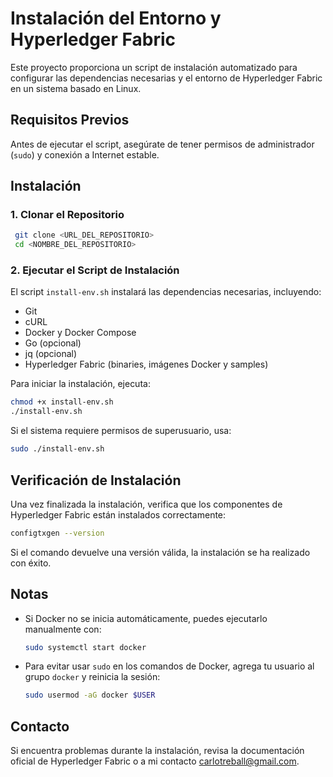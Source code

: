 # Instalación del Entorno y Hyperledger Fabric

Este proyecto proporciona un script de instalación automatizado para configurar las dependencias necesarias y el entorno de Hyperledger Fabric en un sistema basado en Linux.

## Requisitos Previos

Antes de ejecutar el script, asegúrate de tener permisos de administrador (`sudo`) y conexión a Internet estable.

## Instalación

### 1. Clonar el Repositorio
```bash
 git clone <URL_DEL_REPOSITORIO>
 cd <NOMBRE_DEL_REPOSITORIO>
```

### 2. Ejecutar el Script de Instalación
El script `install-env.sh` instalará las dependencias necesarias, incluyendo:

- Git
- cURL
- Docker y Docker Compose
- Go (opcional)
- jq (opcional)
- Hyperledger Fabric (binaries, imágenes Docker y samples)

Para iniciar la instalación, ejecuta:

```bash
chmod +x install-env.sh
./install-env.sh
```

Si el sistema requiere permisos de superusuario, usa:

```bash
sudo ./install-env.sh
```

## Verificación de Instalación
Una vez finalizada la instalación, verifica que los componentes de Hyperledger Fabric están instalados correctamente:

```bash
configtxgen --version
```

Si el comando devuelve una versión válida, la instalación se ha realizado con éxito.

## Notas
- Si Docker no se inicia automáticamente, puedes ejecutarlo manualmente con:
  ```bash
  sudo systemctl start docker
  ```
- Para evitar usar `sudo` en los comandos de Docker, agrega tu usuario al grupo `docker` y reinicia la sesión:
  ```bash
  sudo usermod -aG docker $USER
  ```

## Contacto
Si encuentra problemas durante la instalación, revisa la documentación oficial de Hyperledger Fabric o a mi contacto carlotreball@gmail.com.

